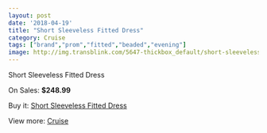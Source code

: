 ```yaml
---
layout: post
date: '2018-04-19'
title: "Short Sleeveless Fitted Dress"
category: Cruise
tags: ["brand","prom","fitted","beaded","evening"]
image: http://img.transblink.com/5647-thickbox_default/short-sleeveless-fitted-dress.jpg
---
```

Short Sleeveless Fitted Dress

On Sales: **$248.99**
<a href="https://www.transblink.com/en/cruise/1839-short-sleeveless-fitted-dress.html"><amp-img layout="responsive" width="600" height="600" src="//img.transblink.com/5647-thickbox_default/short-sleeveless-fitted-dress.jpg" alt="Short Sleeveless Fitted Dress 0" /></a>
<a href="https://www.transblink.com/en/cruise/1839-short-sleeveless-fitted-dress.html"><amp-img layout="responsive" width="600" height="600" src="//img.transblink.com/5649-thickbox_default/short-sleeveless-fitted-dress.jpg" alt="Short Sleeveless Fitted Dress 1" /></a>
<a href="https://www.transblink.com/en/cruise/1839-short-sleeveless-fitted-dress.html"><amp-img layout="responsive" width="600" height="600" src="//img.transblink.com/5648-thickbox_default/short-sleeveless-fitted-dress.jpg" alt="Short Sleeveless Fitted Dress 2" /></a>

Buy it: [Short Sleeveless Fitted Dress](https://www.transblink.com/en/cruise/1839-short-sleeveless-fitted-dress.html "Short Sleeveless Fitted Dress")

View more: [Cruise](https://www.transblink.com/en/5-cruise "Cruise")
